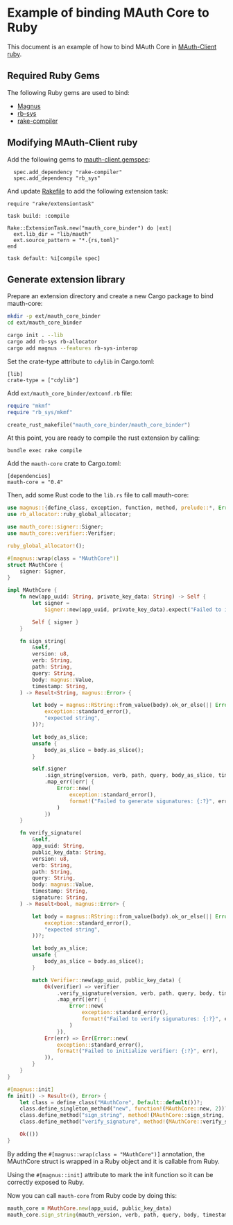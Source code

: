 # Example of binding MAuth Core to Ruby

This document is an example of how to bind MAuth Core in [MAuth-Client ruby](https://github.com/mdsol/mauth-client-ruby).

## Required Ruby Gems

The following Ruby gems are used to bind:
- [Magnus](https://github.com/matsadler/magnus)
- [rb-sys](https://github.com/oxidize-rb/rb-sys)
- [rake-compiler](https://github.com/rake-compiler/rake-compiler)

## Modifying MAuth-Client ruby

Add the following gems to [mauth-client.gemspec](https://github.com/mdsol/mauth-client-ruby/blob/master/mauth-client.gemspec):

```
  spec.add_dependency "rake-compiler"
  spec.add_dependency "rb_sys"
```

And update [Rakefile](https://github.com/mdsol/mauth-client-ruby/blob/master/Rakefile) to add the following extension task:

```
require "rake/extensiontask"

task build: :compile

Rake::ExtensionTask.new("mauth_core_binder") do |ext|
  ext.lib_dir = "lib/mauth"
  ext.source_pattern = "*.{rs,toml}"
end

task default: %i[compile spec]
```

## Generate extension library

Prepare an extension directory and create a new Cargo package to bind mauth-core:

```sh
mkdir -p ext/mauth_core_binder
cd ext/mauth_core_binder

cargo init . --lib
cargo add rb-sys rb-allocator
cargo add magnus --features rb-sys-interop
```

Set the crate-type attribute to `cdylib` in Cargo.toml:

```
[lib]
crate-type = ["cdylib"]
```

Add `ext/mauth_core_binder/extconf.rb` file:

```ruby
require "mkmf"
require "rb_sys/mkmf"

create_rust_makefile("mauth_core_binder/mauth_core_binder")
```

At this point, you are ready to compile the rust extension by calling:
```
bundle exec rake compile
```

Add the `mauth-core` crate to Cargo.toml:

```
[dependencies]
mauth-core = "0.4"
```

Then, add some Rust code to the `lib.rs` file to call mauth-core:

```rust
use magnus::{define_class, exception, function, method, prelude::*, Error};
use rb_allocator::ruby_global_allocator;

use mauth_core::signer::Signer;
use mauth_core::verifier::Verifier;

ruby_global_allocator!();

#[magnus::wrap(class = "MAuthCore")]
struct MAuthCore {
    signer: Signer,
}

impl MAuthCore {
    fn new(app_uuid: String, private_key_data: String) -> Self {
        let signer =
            Signer::new(app_uuid, private_key_data).expect("Failed to initialize MAuthCore");

        Self { signer }
    }

    fn sign_string(
        &self,
        version: u8,
        verb: String,
        path: String,
        query: String,
        body: magnus::Value,
        timestamp: String,
    ) -> Result<String, magnus::Error> {

        let body = magnus::RString::from_value(body).ok_or_else(|| Error::new(
            exception::standard_error(),
            "expected string",
        ))?;

        let body_as_slice;
        unsafe {
            body_as_slice = body.as_slice();
        }

        self.signer
            .sign_string(version, verb, path, query, body_as_slice, timestamp)
            .map_err(|err| {
                Error::new(
                    exception::standard_error(),
                    format!("Failed to generate sigunatures: {:?}", err),
                )
            })
    }

    fn verify_signature(
        &self,
        app_uuid: String,
        public_key_data: String,
        version: u8,
        verb: String,
        path: String,
        query: String,
        body: magnus::Value,
        timestamp: String,
        signature: String,
    ) -> Result<bool, magnus::Error> {

        let body = magnus::RString::from_value(body).ok_or_else(|| Error::new(
            exception::standard_error(),
            "expected string",
        ))?;

        let body_as_slice;
        unsafe {
            body_as_slice = body.as_slice();
        }

        match Verifier::new(app_uuid, public_key_data) {
            Ok(verifier) => verifier
                .verify_signature(version, verb, path, query, body, timestamp, signature)
                .map_err(|err| {
                    Error::new(
                        exception::standard_error(),
                        format!("Failed to verify sigunatures: {:?}", err),
                    )
                }),
            Err(err) => Err(Error::new(
                exception::standard_error(),
                format!("Failed to initialize verifier: {:?}", err),
            )),
        }
    }
}

#[magnus::init]
fn init() -> Result<(), Error> {
    let class = define_class("MAuthCore", Default::default())?;
    class.define_singleton_method("new", function!(MAuthCore::new, 2))?;
    class.define_method("sign_string", method!(MAuthCore::sign_string, 6))?;
    class.define_method("verify_signature", method!(MAuthCore::verify_signature, 9))?;

    Ok(())
}
```

By adding the `#[magnus::wrap(class = "MAuthCore")]`  annotation, the MAuthCore struct is wrapped in a Ruby object and it is callable from Ruby.

Using the `#[magnus::init]` attribute to mark the init function so it can be correctly exposed to Ruby.

Now you can call `mauth-core` from Ruby code by doing this:

```ruby
mauth_core = MAuthCore.new(app_uuid, public_key_data)
mauth_core.sign_string(mauth_version, verb, path, query, body, timestamp)
```
